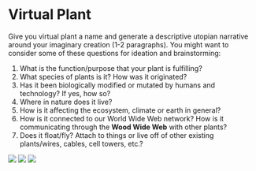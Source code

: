# Virtual Plant

Give you virtual plant a name and generate a descriptive utopian narrative around your imaginary creation (1-2 paragraphs). You might want to consider some of these questions for ideation and brainstorming:

1. What is the function/purpose that your plant is fulfilling?
2. What species of plants is it? How was it originated?
3. Has it been biologically modified or mutated by humans and technology? If yes, how so?
4. Where in nature does it live?
5. How is it affecting the ecosystem, climate or earth in general?
6. How is it connected to our World Wide Web network? How is it communicating through the **Wood Wide Web** with other plants?
7. Does it float/fly? Attach to things or live off of other existing plants/wires, cables, cell towers, etc.?

![](https://i.imgur.com/a1hl6Nx.jpg)
![](https://codigooculto.com/wp-content/uploads/2019/05/revelan-una-gran-red-subterranea-que-conecta-a-los-arboles-la-wood-wide-web-portada-768x432.jpg)
![](https://i.imgur.com/6y5jZ43.png)

